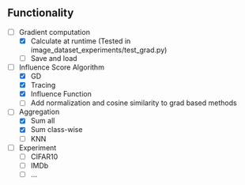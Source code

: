 ## Functionality

- [ ] Gradient computation
  - [x] Calculate at runtime (Tested in image_dataset_experiments/test_grad.py)
  - [ ] Save and load
- [ ] Influence Score Algorithm
  - [x] GD
  - [x] Tracing
  - [x] Influence Function
  - [ ] Add normalization and cosine similarity to grad based methods
- [ ] Aggregation
  - [x] Sum all
  - [x] Sum class-wise
  - [ ] KNN
- [ ] Experiment
  - [ ] CIFAR10
  - [ ] IMDb
  - [ ] ...